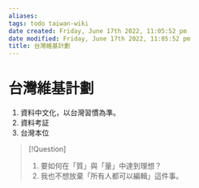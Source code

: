 ```yaml
---
aliases: 
tags: todo taiwan-wiki
date created: Friday, June 17th 2022, 11:05:52 pm
date modified: Friday, June 17th 2022, 11:05:52 pm
title: 台灣維基計劃
---
```


# 台灣維基計劃

1. 資料中文化，以台灣習慣為準。
2. 資料考証
3. 台灣本位

> [!Question]
> 1. 要如何在「質」與「量」中達到理想？
> 2. 我也不想放棄「所有人都可以編輯」這件事。




